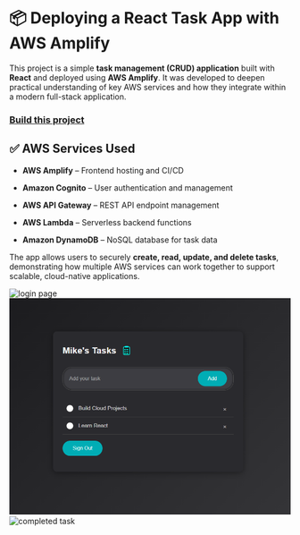 # 📦 Deploying a React Task App with AWS Amplify

This project is a simple **task management (CRUD) application** built with **React** and deployed using **AWS Amplify**. It was developed to deepen practical understanding of key AWS services and how they integrate within a modern full-stack application.

### [Build this project](./docs/project.md)

## ✅ AWS Services Used

- **AWS Amplify** – Frontend hosting and CI/CD

- **Amazon Cognito** – User authentication and management

- **AWS API Gateway** – REST API endpoint management

- **AWS Lambda** – Serverless backend functions

- **Amazon DynamoDB** – NoSQL database for task data

The app allows users to securely **create, read, update, and delete tasks**, demonstrating how multiple AWS services can work together to support scalable, cloud-native applications.

![login page](./img/login.PNG)
![Task App](./img/app-page.PNG)
![completed task](./img/completed_task.PNG)
